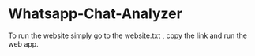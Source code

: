 # Whatsapp-Chat-Analyzer


To run the website simply go to the website.txt , copy the link and run the web app.
